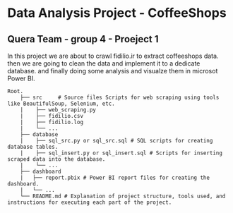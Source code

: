 # Data Analysis Project - CoffeeShops
## Quera Team - group 4 - Proeject 1
In this project we are about to crawl fidilio.ir to extract coffeeshops data. then we are going to clean the data and implement it to a dedicate database. and finally doing some analysis and visualze them in microsot Power BI.

    Root.
        ├── src     # Source files Scripts for web scraping using tools like BeautifulSoup, Selenium, etc.
        |    ├── web_scraping.py
        |    ├── fidilio.csv
        |    ├── fidilio.log
        |    └── ...
        ├── database 
        |    ├── sql_src.py or sql_src.sql # SQL scripts for creating database tables.
        |    ├── sql_insert.py or sql_insert.sql # Scripts for inserting scraped data into the database.
        |    └── ...
        ├── dashboard
        |   ├── report.pbix # Power BI report files for creating the dashboard.
        |   └── ...
        └── README.md # Explanation of project structure, tools used, and instructions for executing each part of the project.

